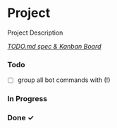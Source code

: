 # Project

Project Description

<em>[TODO.md spec & Kanban Board](https://bit.ly/3fCwKfM)</em>

### Todo

- [ ] group all bot commands with (!)  

### In Progress


### Done ✓


